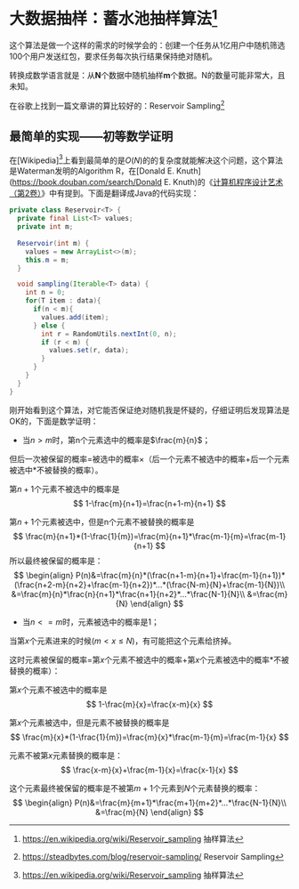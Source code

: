 # 大数据抽样：蓄水池抽样算法[^1]

这个算法是做一个这样的需求的时候学会的：创建一个任务从1亿用户中随机筛选100个用户发送红包，要求任务每次执行结果保持绝对随机。

转换成数学语言就是：从**N**个数据中随机抽样**m**个数据。N的数量可能非常大，且未知。

在谷歌上找到一篇文章讲的算比较好的：Reservoir Sampling[^2]

## 	最简单的实现——初等数学证明

在[Wikipedia][^1]上看到最简单的是$O(N)$的的复杂度就能解决这个问题，这个算法是Waterman发明的Algorithm R，在[Donald E. Knuth](https://book.douban.com/search/Donald E. Knuth)的《[计算机程序设计艺术（第2卷）](https://book.douban.com/subject/1231891/)》中有提到。下面是翻译成Java的代码实现：

```java
private class Reservoir<T> {
  private final List<T> values;
  private int m;
  
  Reservoir(int m) {
    values = new ArrayList<>(m);
    this.m = m;
  }

  void sampling(Iterable<T> data) {
    int n = 0;
    for(T item : data){
      if(n < m){
        values.add(item);
      } else {
        int r = RandomUtils.nextInt(0, n);
        if (r < m) {
          values.set(r, data);
        }
      }
    }
  }
}

```

刚开始看到这个算法，对它能否保证绝对随机我是怀疑的，仔细证明后发现算法是OK的，下面是数学证明：

* 当$n>m$时，第n个元素选中的概率是$\frac{m}{n}$；

但后一次被保留的概率=被选中的概率×（后一个元素不被选中的概率+后一个元素被选中*不被替换的概率）。

第$n+1$个元素不被选中的概率是
$$
1-\frac{m}{n+1}=\frac{n+1-m}{n+1}
$$


第$n+1$个元素被选中，但是n个元素不被替换的概率是
$$
\frac{m}{n+1}*(1-\frac{1}{m})=\frac{m}{n+1}*\frac{m-1}{m}=\frac{m-1}{n+1}
$$
所以最终被保留的概率是：
$$
\begin{align}
P(n)&=\frac{m}{n}*(\frac{n+1-m}{n+1}+\frac{m-1}{n+1})*(\frac{n+2-m}{n+2}+\frac{m-1}{n+2})*...*(\frac{N-m}{N}+\frac{m-1}{N})\\
&=\frac{m}{n}*\frac{n}{n+1}*\frac{n+1}{n+2}*...*\frac{N-1}{N}\\
&=\frac{m}{N}
\end{align}
$$

* 当$n<=m$时，元素被选中的概率是$1$；

当第$x$个元素进来的时候$(m \lt x \leqslant N)$，有可能把这个元素给挤掉。

这时元素被保留的概率=第$x$个元素不被选中的概率+第$x$个元素被选中的概率*不被替换的概率）：

第$x$个元素不被选中的概率是
$$
1-\frac{m}{x}=\frac{x-m}{x}
$$


第$x$个元素被选中，但是元素不被替换的概率是
$$
\frac{m}{x}*(1-\frac{1}{m})=\frac{m}{x}*\frac{m-1}{m}=\frac{m-1}{x}
$$


元素不被第$x$元素替换的概率是：
$$
\frac{x-m}{x}+\frac{m-1}{x}=\frac{x-1}{x}
$$


这个元素最终被保留的概率是不被第$m+1$个元素到$N$个元素替换的概率：
$$
\begin{align}
P(n)&=\frac{m}{m+1}*\frac{m+1}{m+2}*...*\frac{N-1}{N}\\
&=\frac{m}{N}
\end{align}
$$
<!--

## 最优化的实现——高等数学证明

还有一个最优化的算法，时间复杂度是$O(k(1+log(\frac{N}{k})))$，主要的原理是**随机跳过中间的值**，避免每次都取一次随机数。

-->







[^1]: https://en.wikipedia.org/wiki/Reservoir_sampling 抽样算法
[^2]: https://steadbytes.com/blog/reservoir-sampling/ Reservoir Sampling
[^3]: https://richardstartin.github.io/posts/reservoir-sampling reservoir sampling
[^4]: https://github.com/gstamatelat/random-sampling github代码实现
